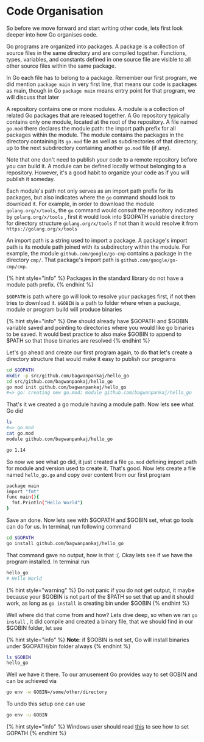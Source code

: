 # Code Organisation

So before we move forward and start writing other code, lets first look deeper into how Go organises code.

Go programs are organized into packages. A package is a collection of source files in the same directory and are compiled together. Functions, types, variables, and constants defined in one source file are visible to all other source files within the same package.

In Go each file has to belong to a package. Remember our first program, we did mention `package main`  in very first line, that means our code is packages as main, though in Go `package main` means entry point for that program, we will discuss that later

A repository contains one or more modules. A module is a collection of related Go packages that are released together. A Go repository typically contains only one module, located at the root of the repository. A file named `go.mod` there declares the module path: the import path prefix for all packages within the module. The module contains the packages in the directory containing its `go.mod` file as well as subdirectories of that directory, up to the next subdirectory containing another `go.mod` file \(if any\).

Note that one don't need to publish your code to a remote repository before you can build it. A module can be defined locally without belonging to a repository. However, it's a good habit to organize your code as if you will publish it someday.

Each module's path not only serves as an import path prefix for its packages, but also indicates where the `go` command should look to download it. For example, in order to download the module `golang.org/x/tools`, the `go` command would consult the repository indicated by `golang.org/x/tools` , first it would look into $GOPATH variable directory for directory structure `golang.org/x/tools` if not than it would resolve it from `https://golang.org/x/tools`

An import path is a string used to import a package. A package's import path is its module path joined with its subdirectory within the module. For example, the module `github.com/google/go-cmp` contains a package in the directory `cmp/`. That package's import path is `github.com/google/go-cmp/cmp`. 

{% hint style="info" %}
Packages in the standard library do not have a module path prefix.
{% endhint %}

`$GOPATH` is path where go will look to resolve your packages first, if not then tries to download it. `$GOBIN` is a path to folder where when a package, module or program build will produce binaries

{% hint style="info" %}
One should already have $GOPATH and $GOBIN variable saved and pointing to directories where you would like go binaries to be saved. It would best practice to also make $GOBIN to append to $PATH so that those binaries are resolved
{% endhint %}

Let's go ahead and create our first program again, to do that let's create a directory structure that would make it easy to publish our programs

```bash
cd $GOPATH
mkdir -p src/github.com/bagwanpankaj/hello_go
cd src/github.com/bagwanpankaj/hello_go
go mod init github.com/bagwanpankaj/hello_go
#=> go: creating new go.mod: module github.com/bagwanpankaj/hello_go
```

That's it we created a go module having a module path. Now lets see what Go did

```bash
ls
#=> go.mod
cat go.mod 
module github.com/bagwanpankaj/hello_go

go 1.14
```

So now we see what go did, it just created a file `go.mod` defining import path for module and version used to create it. That's good. Now lets create a file named `hello_go.go` and copy over content from our first program

```bash
package main
import "fmt"
func main(){
  fmt.Println("Hello World")
}
```

Save an done. Now lets see with $GOPATH and $GOBIN set, what go tools can do for us. In terminal, run following command

```bash
cd $GOPATH
go install github.com/bagwanpankaj/hello_go
```

That command gave no output, how is that :\(. Okay lets see if we have the program installed. In terminal run

```bash
hello_go
# Hello World
```

{% hint style="warning" %}
Do not panic if you do not get output, it maybe because your $GOBIN is not part of the $PATH so set that up and it should work, as long as `go install` is creating bin under $GOBIN
{% endhint %}

Well where did that come from and how? Lets dive deep, so when we ran `go install` , it did compile and created a binary file, that we should find in our $GOBIN folder, let see

{% hint style="info" %}
**Note**: if $GOBIN is not set, Go will install binaries under $GOPATH/bin folder always
{% endhint %}

```bash
ls $GOBIN
hello_go 
```

Well we have it there. To our amusement Go provides way to set GOBIN and can be achieved via

```bash
go env -w GOBIN=/some/other/directory
```

To undo this setup one can use

```bash
go env -u GOBIN
```

{% hint style="info" %}
Windows user should read [this](https://github.com/golang/go/wiki/SettingGOPATH) to see how to set GOPATH
{% endhint %}



